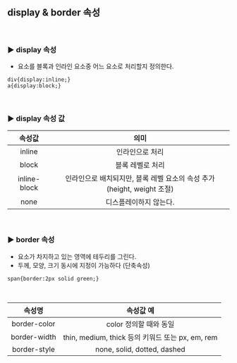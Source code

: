 ## display & border 속성

<br>

### ▶ display 속성

- 요소를 블록과 인라인 요소중 어느 요소로 처리할지 정의한다.

```
div{display:inline;}
a{display:block;}
```

<br>

### ▶ display 속성 값

|    속성값    |                             의미                             |
| :----------: | :----------------------------------------------------------: |
|    inline    |                       인라인으로 처리                        |
|    block     |                       블록 레벨로 처리                       |
| inline-block | 인라인으로 배치되지만, 블록 레벨 요소의 속성 추가(height, weight 조절) |
|     none     |                    디스플레이하지 않는다.                    |

<br>

### ▶ border 속성

- 요소가 차지하고 있는 영역에 테두리를 그린다.
- 두께, 모양, 크기 동시에 지정이 가능하다 (단축속성)

```
span{border:2px solid green;}
```

<br>

|    속성명    |                    속성값 예                     |
| :----------: | :----------------------------------------------: |
| border-color |              color 정의할 때와 동일              |
| border-width | thin, medium, thick 등의 키워드 또는 px, em, rem |
| border-style |           none, solid, dotted, dashed            |

